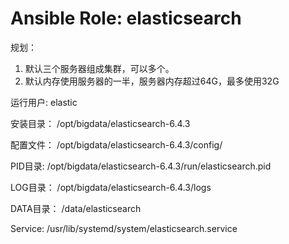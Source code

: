 # Ansible Role: elasticsearch

规划：
1. 默认三个服务器组成集群，可以多个。
2. 默认内存使用服务器的一半，服务器内存超过64G，最多使用32G

运行用户:
elastic

安装目录：
/opt/bigdata/elasticsearch-6.4.3

配置文件：
/opt/bigdata/elasticsearch-6.4.3/config/

PID目录:
/opt/bigdata/elasticsearch-6.4.3/run/elasticsearch.pid

LOG目录：
/opt/bigdata/elasticsearch-6.4.3/logs

DATA目录：
/data/elasticsearch

Service:
/usr/lib/systemd/system/elasticsearch.service